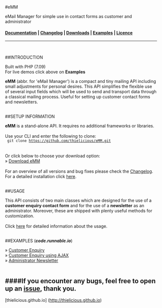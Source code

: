 #eMM

eMail Manager for simple use in contact forms as customer and administrator

#### [Documentation](http:thielicious.github.io/#emm_doc) | [Changelog](http:thielicious.github.io/#emm_clog) | [Downloads](http:thielicious.github.io/#emm_dls) | [Examples](http:thielicious.github.io/#emm_demo) | [Licence](http:thielicious.github.io/#emm_lic) ####

---
<br>

##INTRODUCTION

Built with PHP (7.09)<br>
For live demos click above on **Examples**

**eMM** (abbr. for 'eMail Manager') is a compact and tiny mailing API including small adjustments for personal desires. This API simplifies the flexible use of several input fields which will be used to send and transport data through a classical mailing process. Useful for setting up customer contact forms and newsletters.
<br>
<br>


##SETUP INFORMATION

**eMM** is a stand-alone API. It requires no additional frameworks or libraries.
<br><br>
Use your CLI and enter the following to clone:<br>
<code>
git clone https://github.com/thielicious/eMM.git
</code><br>
<br>
Or click below to choose your download option:<br>
» [Download eMM](http://thielicious.github.io/#emm_dls)
<br>
<br>
For an overview of all versions and bug fixes please check the [Changelog](http://thielicious.github.io/#emm_clog).
<br>
For a detailed installation click [here](http://thielicious.github.io/#emm_doc).
<br>
<br>


##USAGE

This API consists of two main classes which are designed for the use of a **customer enquiry contact form** and for the use of a **newsletter** as an administrator. Moreover, these are shipped with plenty useful methods for customization.<br>
<br>
Click [here](http://thielicious.github.io/#emm_doc) for detailed information about the usage.
<br>
<br>


##EXAMPLES (***code.runnable.io***)

» [Customer Enquiry](#)<br>
» [Customer Enquiry using AJAX](#)<br>
» [Administrator Newsletter](#)<br>
<br>


####If you encounter any bugs, feel free to open up an [issue](https://github.com/thielicious/eMM/issues), thank you.<br>
---
[thielicious.github.io] (http://thielicious.github.io)